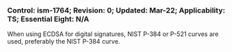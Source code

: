 ### Control: ism-1764; Revision: 0; Updated: Mar-22; Applicability: TS; Essential Eight: N/A
<p>When using ECDSA for digital signatures, NIST P-384 or P-521 curves are used, preferably the NIST P-384 curve.</p>